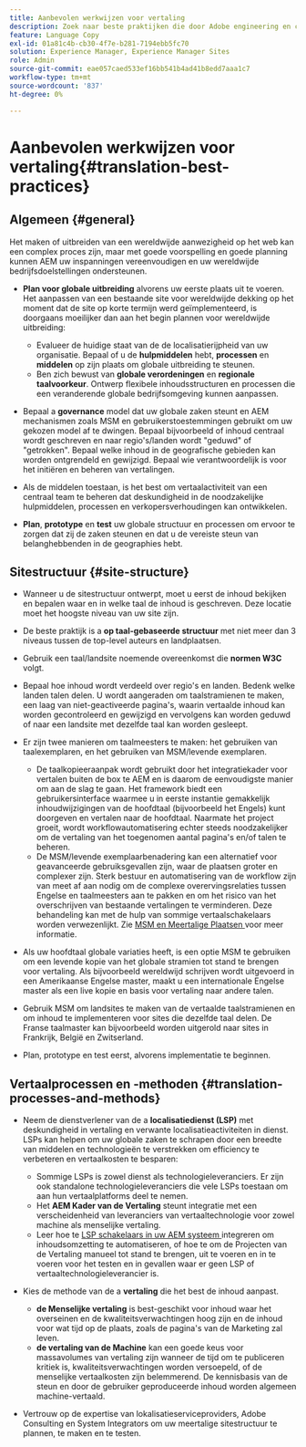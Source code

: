 ```yaml
---
title: Aanbevolen werkwijzen voor vertaling
description: Zoek naar beste praktijken die door Adobe engineering en consultancyteams worden samengesteld om u te helpen met vertaalprojecten in gebruik worden genomen.
feature: Language Copy
exl-id: 01a81c4b-cb30-4f7e-b281-7194ebb5fc70
solution: Experience Manager, Experience Manager Sites
role: Admin
source-git-commit: eae057caed533ef16bb541b4ad41b8edd7aaa1c7
workflow-type: tm+mt
source-wordcount: '837'
ht-degree: 0%

---
```


# Aanbevolen werkwijzen voor vertaling{#translation-best-practices}

## Algemeen {#general}

Het maken of uitbreiden van een wereldwijde aanwezigheid op het web kan een complex proces zijn, maar met goede voorspelling en goede planning kunnen AEM uw inspanningen vereenvoudigen en uw wereldwijde bedrijfsdoelstellingen ondersteunen.

* **Plan voor globale uitbreiding** alvorens uw eerste plaats uit te voeren. Het aanpassen van een bestaande site voor wereldwijde dekking op het moment dat de site op korte termijn werd geïmplementeerd, is doorgaans moeilijker dan aan het begin plannen voor wereldwijde uitbreiding:

   * Evalueer de huidige staat van de de localisatierijpheid van uw organisatie. Bepaal of u de **hulpmiddelen** hebt, **processen** en **middelen** op zijn plaats om globale uitbreiding te steunen.
   * Ben zich bewust van **globale verordeningen** en **regionale taalvoorkeur**. Ontwerp flexibele inhoudsstructuren en processen die een veranderende globale bedrijfsomgeving kunnen aanpassen.

* Bepaal a **governance** model dat uw globale zaken steunt en AEM mechanismen zoals MSM en gebruikerstoestemmingen gebruikt om uw gekozen model af te dwingen. Bepaal bijvoorbeeld of inhoud centraal wordt geschreven en naar regio&#39;s/landen wordt &quot;geduwd&quot; of &quot;getrokken&quot;. Bepaal welke inhoud in de geografische gebieden kan worden ontgrendeld en gewijzigd. Bepaal wie verantwoordelijk is voor het initiëren en beheren van vertalingen.
* Als de middelen toestaan, is het best om vertaalactiviteit van een centraal team te beheren dat deskundigheid in de noodzakelijke hulpmiddelen, processen en verkopersverhoudingen kan ontwikkelen.
* **Plan**, **prototype** en **test** uw globale structuur en processen om ervoor te zorgen dat zij de zaken steunen en dat u de vereiste steun van belanghebbenden in de geographies hebt.

## Sitestructuur {#site-structure}

* Wanneer u de sitestructuur ontwerpt, moet u eerst de inhoud bekijken en bepalen waar en in welke taal de inhoud is geschreven. Deze locatie moet het hoogste niveau van uw site zijn.
* De beste praktijk is a **op taal-gebaseerde structuur** met niet meer dan 3 niveaus tussen de top-level auteurs en landplaatsen.
* Gebruik een taal/landsite noemende overeenkomst die **normen W3C** volgt.
* Bepaal hoe inhoud wordt verdeeld over regio&#39;s en landen. Bedenk welke landen talen delen. U wordt aangeraden om taalstramienen te maken, een laag van niet-geactiveerde pagina&#39;s, waarin vertaalde inhoud kan worden gecontroleerd en gewijzigd en vervolgens kan worden geduwd of naar een landsite met dezelfde taal kan worden gesleept.
* Er zijn twee manieren om taalmeesters te maken: het gebruiken van taalexemplaren, en het gebruiken van MSM/levende exemplaren.

   * De taalkopieeraanpak wordt gebruikt door het integratiekader voor vertalen buiten de box te AEM en is daarom de eenvoudigste manier om aan de slag te gaan. Het framework biedt een gebruikersinterface waarmee u in eerste instantie gemakkelijk inhoudwijzigingen van de hoofdtaal (bijvoorbeeld het Engels) kunt doorgeven en vertalen naar de hoofdtaal. Naarmate het project groeit, wordt workflowautomatisering echter steeds noodzakelijker om de vertaling van het toegenomen aantal pagina&#39;s en/of talen te beheren.
   * De MSM/levende exemplaarbenadering kan een alternatief voor geavanceerde gebruiksgevallen zijn, waar de plaatsen groter en complexer zijn. Sterk bestuur en automatisering van de workflow zijn van meet af aan nodig om de complexe overervingsrelaties tussen Engelse en taalmeesters aan te pakken en om het risico van het overschrijven van bestaande vertalingen te verminderen. Deze behandeling kan met de hulp van sommige vertaalschakelaars worden verwezenlijkt. Zie [ MSM en Meertalige Plaatsen ](/help/sites-administering/msm-best-practices.md#msm-and-multilingual-websites) voor meer informatie.

* Als uw hoofdtaal globale variaties heeft, is een optie MSM te gebruiken om een levende kopie van het globale stramien tot stand te brengen voor vertaling. Als bijvoorbeeld wereldwijd schrijven wordt uitgevoerd in een Amerikaanse Engelse master, maakt u een internationale Engelse master als een live kopie en basis voor vertaling naar andere talen.
* Gebruik MSM om landsites te maken van de vertaalde taalstramienen en om inhoud te implementeren voor sites die dezelfde taal delen. De Franse taalmaster kan bijvoorbeeld worden uitgerold naar sites in Frankrijk, België en Zwitserland.
* Plan, prototype en test eerst, alvorens implementatie te beginnen.

## Vertaalprocessen en -methoden {#translation-processes-and-methods}

* Neem de dienstverlener van de a **localisatiedienst (LSP)** met deskundigheid in vertaling en verwante localisatieactiviteiten in dienst. LSPs kan helpen om uw globale zaken te schrapen door een breedte van middelen en technologieën te verstrekken om efficiency te verbeteren en vertaalkosten te besparen:

   * Sommige LSPs is zowel dienst als technologieleveranciers. Er zijn ook standalone technologieleveranciers die vele LSPs toestaan om aan hun vertaalplatforms deel te nemen.
   * Het **AEM Kader van de Vertaling** steunt integratie met een verscheidenheid van leveranciers van vertaaltechnologie voor zowel machine als menselijke vertaling.
   * Leer hoe te [ LSP schakelaars in uw AEM systeem ](/help/sites-administering/translation.md) integreren om inhoudsomzetting te automatiseren, of hoe te om de Projecten van de Vertaling manueel tot stand te brengen, uit te voeren en in te voeren voor het testen en in gevallen waar er geen LSP of vertaaltechnologieleverancier is.

* Kies de methode van de a **vertaling** die het best de inhoud aanpast.

   * **de Menselijke vertaling** is best-geschikt voor inhoud waar het overseinen en de kwaliteitsverwachtingen hoog zijn en de inhoud voor wat tijd op de plaats, zoals de pagina&#39;s van de Marketing zal leven.
   * **de vertaling van de Machine** kan een goede keus voor massavolumes van vertaling zijn wanneer de tijd om te publiceren kritiek is, kwaliteitsverwachtingen worden versoepeld, of de menselijke vertaalkosten zijn belemmerend. De kennisbasis van de steun en door de gebruiker geproduceerde inhoud worden algemeen machine-vertaald.

* Vertrouw op de expertise van lokalisatieserviceproviders, Adobe Consulting en System Integrators om uw meertalige sitestructuur te plannen, te maken en te testen.
